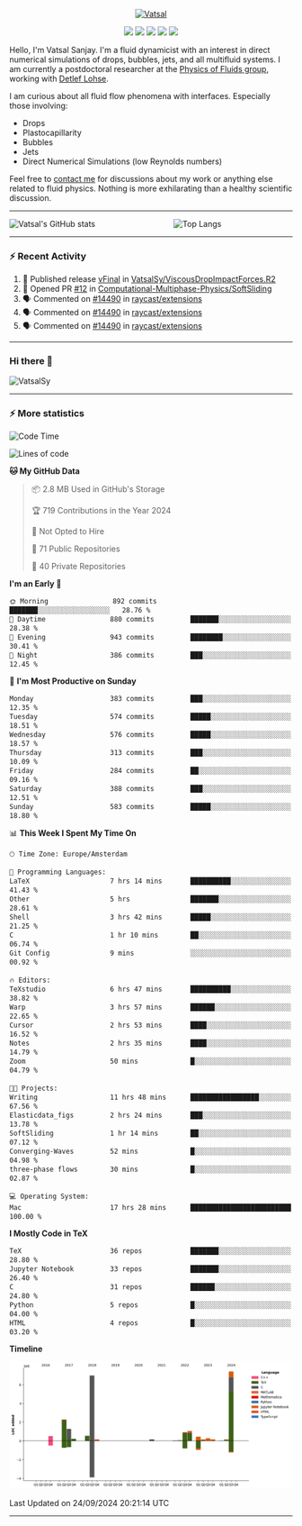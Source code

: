 <center>

[<img alt="Vatsal" width="200px" src="https://www.dropbox.com/s/dxyybgtblo8er6h/Logo_Vatsal_Vector.png?raw=1">](https://www.vatsalsanjay.com)

[<img src="https://img.shields.io/badge/googlescholar-4285F4?&style=for-the-badge&logo=googlescholar&logoColor=white">](https://scholar.google.com/citations?hl=en&user=67aQviYAAAAJ)
[<img src="https://img.shields.io/static/v1.svg?&style=for-the-badge&logo=ResearchGate&label=&message=ResearchGate&logoColor=white&color=green">](https://www.researchgate.net/profile/Vatsal-Sanjay-2)
[<img src="https://img.shields.io/badge/twitter-1DA1F2?&style=for-the-badge&logo=twitter&logoColor=white">](https://twitter.com/VatsalSanjay)
[<img src="https://img.shields.io/badge/linkedin-0A66C2?&style=for-the-badge&logo=linkedin">](https://www.linkedin.com/in/vatsalsanjay/)
[<img src="https://img.shields.io/badge/orcid-A6CE39?&style=for-the-badge&logo=orcid&logoColor=white">](https://orcid.org/0000-0002-4293-6099)

</center>

Hello, I'm Vatsal Sanjay. I'm a fluid dynamicist with an interest in direct numerical simulations of drops, bubbles, jets, and all multifluid systems. I am currently a postdoctoral researcher at the [Physics of Fluids group](https://pof.tnw.utwente.nl), working with [Detlef Lohse](https://en.wikipedia.org/wiki/Detlef_Lohse). 

I am curious about all fluid flow phenomena with interfaces. Especially those involving:

- Drops
- Plastocapillarity
- Bubbles
- Jets
- Direct Numerical Simulations (low Reynolds numbers)

Feel free to [contact me](mailto:contact@vatsalsanjay.com) for discussions about my work or anything else related to fluid physics. Nothing is more exhilarating than a healthy scientific discussion.

<!-- ![Vatsal's GitHub stats](https://github-readme-stats-xi-wine-74.vercel.app/api?username=VatsalSy&show_icons=true&theme=vision-friendly-dark)

![Top Langs](https://github-readme-stats-xi-wine-74.vercel.app/api/top-langs/?username=VatsalSy&layout=compact&theme=vision-friendly-dark) -->

---
<div style="display: flex; justify-content: space-between;">
    <img src="https://github-readme-stats-xi-wine-74.vercel.app/api?username=VatsalSy&show_icons=true&theme=vision-friendly-dark" alt="Vatsal's GitHub stats" style="width: 55%;">
    <img src="https://github-readme-stats-xi-wine-74.vercel.app/api/top-langs/?username=VatsalSy&layout=compact&theme=vision-friendly-dark" alt="Top Langs" style="width: 42%;">
</div>

---

### :zap: Recent Activity

<!--START_SECTION:activity-->
1. 🚀 Published release [vFinal](https://github.com/VatsalSy/ViscousDropImpactForces.R2/releases/tag/vFinal) in [VatsalSy/ViscousDropImpactForces.R2](https://github.com/VatsalSy/ViscousDropImpactForces.R2)
2. 💪 Opened PR [#12](https://github.com/Computational-Multiphase-Physics/SoftSliding/pull/12) in [Computational-Multiphase-Physics/SoftSliding](https://github.com/Computational-Multiphase-Physics/SoftSliding)
3. 🗣 Commented on [#14490](https://github.com/raycast/extensions/issues/14490#issuecomment-2355483960) in [raycast/extensions](https://github.com/raycast/extensions)
4. 🗣 Commented on [#14490](https://github.com/raycast/extensions/issues/14490#issuecomment-2355477967) in [raycast/extensions](https://github.com/raycast/extensions)
5. 🗣 Commented on [#14490](https://github.com/raycast/extensions/issues/14490#issuecomment-2355476324) in [raycast/extensions](https://github.com/raycast/extensions)
<!--END_SECTION:activity-->
---

### Hi there 👋
<p align="left"> <img src="https://komarev.com/ghpvc/?username=VatsalSy&label=Profile%20views&color=orange&style=for-the-badge" alt="VatsalSy" /> </p>

---
### :zap: More statistics

<!--START_SECTION:waka-->
![Code Time](http://img.shields.io/badge/Code%20Time-345%20hrs%2056%20mins-blue)

![Lines of code](https://img.shields.io/badge/From%20Hello%20World%20I%27ve%20Written-22.7%20million%20lines%20of%20code-blue)

**🐱 My GitHub Data** 

> 📦 2.8 MB Used in GitHub's Storage 
 > 
> 🏆 719 Contributions in the Year 2024
 > 
> 🚫 Not Opted to Hire
 > 
> 📜 71 Public Repositories 
 > 
> 🔑 40 Private Repositories 
 > 
**I'm an Early 🐤** 

```text
🌞 Morning                892 commits         ███████░░░░░░░░░░░░░░░░░░   28.76 % 
🌆 Daytime                880 commits         ███████░░░░░░░░░░░░░░░░░░   28.38 % 
🌃 Evening                943 commits         ████████░░░░░░░░░░░░░░░░░   30.41 % 
🌙 Night                  386 commits         ███░░░░░░░░░░░░░░░░░░░░░░   12.45 % 
```
📅 **I'm Most Productive on Sunday** 

```text
Monday                   383 commits         ███░░░░░░░░░░░░░░░░░░░░░░   12.35 % 
Tuesday                  574 commits         █████░░░░░░░░░░░░░░░░░░░░   18.51 % 
Wednesday                576 commits         █████░░░░░░░░░░░░░░░░░░░░   18.57 % 
Thursday                 313 commits         ███░░░░░░░░░░░░░░░░░░░░░░   10.09 % 
Friday                   284 commits         ██░░░░░░░░░░░░░░░░░░░░░░░   09.16 % 
Saturday                 388 commits         ███░░░░░░░░░░░░░░░░░░░░░░   12.51 % 
Sunday                   583 commits         █████░░░░░░░░░░░░░░░░░░░░   18.80 % 
```


📊 **This Week I Spent My Time On** 

```text
🕑︎ Time Zone: Europe/Amsterdam

💬 Programming Languages: 
LaTeX                    7 hrs 14 mins       ██████████░░░░░░░░░░░░░░░   41.43 % 
Other                    5 hrs               ███████░░░░░░░░░░░░░░░░░░   28.61 % 
Shell                    3 hrs 42 mins       █████░░░░░░░░░░░░░░░░░░░░   21.25 % 
C                        1 hr 10 mins        ██░░░░░░░░░░░░░░░░░░░░░░░   06.74 % 
Git Config               9 mins              ░░░░░░░░░░░░░░░░░░░░░░░░░   00.92 % 

🔥 Editors: 
TeXstudio                6 hrs 47 mins       ██████████░░░░░░░░░░░░░░░   38.82 % 
Warp                     3 hrs 57 mins       ██████░░░░░░░░░░░░░░░░░░░   22.65 % 
Cursor                   2 hrs 53 mins       ████░░░░░░░░░░░░░░░░░░░░░   16.52 % 
Notes                    2 hrs 35 mins       ████░░░░░░░░░░░░░░░░░░░░░   14.79 % 
Zoom                     50 mins             █░░░░░░░░░░░░░░░░░░░░░░░░   04.79 % 

🐱‍💻 Projects: 
Writing                  11 hrs 48 mins      █████████████████░░░░░░░░   67.56 % 
Elasticdata_figs         2 hrs 24 mins       ███░░░░░░░░░░░░░░░░░░░░░░   13.78 % 
SoftSliding              1 hr 14 mins        ██░░░░░░░░░░░░░░░░░░░░░░░   07.12 % 
Converging-Waves         52 mins             █░░░░░░░░░░░░░░░░░░░░░░░░   04.98 % 
three-phase flows        30 mins             █░░░░░░░░░░░░░░░░░░░░░░░░   02.87 % 

💻 Operating System: 
Mac                      17 hrs 28 mins      █████████████████████████   100.00 % 
```

**I Mostly Code in TeX** 

```text
TeX                      36 repos            ███████░░░░░░░░░░░░░░░░░░   28.80 % 
Jupyter Notebook         33 repos            ███████░░░░░░░░░░░░░░░░░░   26.40 % 
C                        31 repos            ██████░░░░░░░░░░░░░░░░░░░   24.80 % 
Python                   5 repos             █░░░░░░░░░░░░░░░░░░░░░░░░   04.00 % 
HTML                     4 repos             █░░░░░░░░░░░░░░░░░░░░░░░░   03.20 % 
```



**Timeline**

![Lines of Code chart](https://raw.githubusercontent.com/VatsalSy/VatsalSy/main/assets/bar_graph.png)


 Last Updated on 24/09/2024 20:21:14 UTC
<!--END_SECTION:waka-->
---
